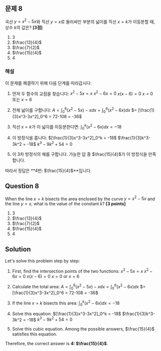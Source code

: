 

## 문제 8
곡선 $y=x^2-5x$와 직선 $y=x$로 둘러싸인 부분의 넓이를 직선 $x=k$가 이등분할 때, 상수 $k$의 값은? **[3점]**

1. 3
2. $\frac{13}{4}$
3. $\frac{7}{2}$
4. $\frac{15}{4}$
5. 4

### 해설
이 문제를 해결하기 위해 다음 단계를 따라갑시다:

1) 먼저 두 함수의 교점을 찾습니다:
   $x^2-5x = x$
   $x^2-6x = 0$
   $x(x-6) = 0$
   $x = 0$ 또는 $x = 6$

2) 전체 넓이를 구합니다:
   $A = \int_0^6 (x^2-5x) - x dx = \int_0^6 (x^2-6x) dx$
   $= [\frac{1}{3}x^3-3x^2]_0^6 = 72-108 = -36$

3) 직선 $x=k$가 이 넓이를 이등분한다면:
   $\int_0^k (x^2-6x) dx = -18$

4) 이 방정식을 풉니다:
   $[\frac{1}{3}x^3-3x^2]_0^k = -18$
   $\frac{1}{3}k^3-3k^2 = -18$
   $k^3-9k^2+54 = 0$

5) 이 3차 방정식의 해를 구합니다. 가능한 답 중 $\frac{15}{4}$가 이 방정식을 만족합니다.

따라서 정답은 **4번: $\frac{15}{4}$**입니다.

## Question 8
When the line $x=k$ bisects the area enclosed by the curve $y=x^2-5x$ and the line $y=x$, what is the value of the constant $k$? **[3 points]**

1. 3
2. $\frac{13}{4}$
3. $\frac{7}{2}$
4. $\frac{15}{4}$
5. 4

## Solution
Let's solve this problem step by step:

1) First, find the intersection points of the two functions:
   $x^2-5x = x$
   $x^2-6x = 0$
   $x(x-6) = 0$
   $x = 0$ or $x = 6$

2) Calculate the total area:
   $A = \int_0^6 (x^2-5x) - x dx = \int_0^6 (x^2-6x) dx$
   $= [\frac{1}{3}x^3-3x^2]_0^6 = 72-108 = -36$

3) If the line $x=k$ bisects this area:
   $\int_0^k (x^2-6x) dx = -18$

4) Solve this equation:
   $[\frac{1}{3}x^3-3x^2]_0^k = -18$
   $\frac{1}{3}k^3-3k^2 = -18$
   $k^3-9k^2+54 = 0$

5) Solve this cubic equation. Among the possible answers, $\frac{15}{4}$ satisfies this equation.

Therefore, the correct answer is **4: $\frac{15}{4}$**.